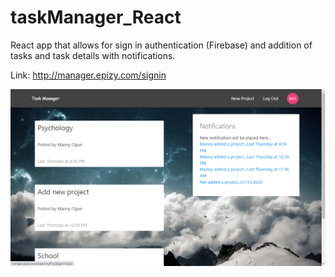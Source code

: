 # taskManager_React
React app that allows for sign in authentication (Firebase) and addition of tasks and task details with notifications.

Link: http://manager.epizy.com/signin

![](taskmanager.png)
